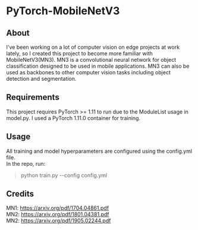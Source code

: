 # PyTorch-MobileNetV3
## About
I've been working on a lot of computer vision on edge projects at work lately, so I created this project to become more familiar with MobileNetV3(MN3). MN3 is a convolutional neural network for object classification designed to be used in mobile applications. MN3 can also be used as backbones to other computer vision tasks including object detection and segmentation. 

## Requirements
This project requires PyTorch >= 1.11 to run due to the ModuleList usage in model.py.  I used a PyTorch 1.11.0 container for training.

## Usage
All training and model hyperparameters are configured using the config.yml file. <br />
In the repo, run:
<blockquote>python train.py --config config.yml</blockquote>

## Credits
MN1: https://arxiv.org/pdf/1704.04861.pdf <br />
MN2: https://arxiv.org/pdf/1801.04381.pdf <br />
MN2: https://arxiv.org/pdf/1905.02244.pdf
